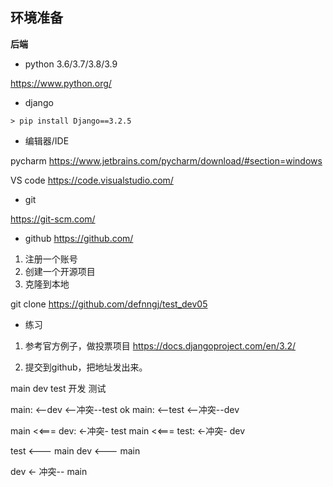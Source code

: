 ## 环境准备

__后端__

* python 3.6/3.7/3.8/3.9

https://www.python.org/

* django
```
> pip install Django==3.2.5
```

* 编辑器/IDE

pycharm 
https://www.jetbrains.com/pycharm/download/#section=windows

 VS code
https://code.visualstudio.com/

* git

https://git-scm.com/

* github
https://github.com/

1. 注册一个账号
2. 创建一个开源项目
3. 克隆到本地

git clone https://github.com/defnngj/test_dev05

* 练习
1. 参考官方例子，做投票项目
https://docs.djangoproject.com/en/3.2/

2. 提交到github，把地址发出来。


main  dev   test
      开发   测试

main: <--dev <--冲突--test  ok
main: <--test <--冲突--dev

main <<=== dev: <-冲突- test 
main <<=== test: <-冲突- dev

test <--- main
dev <--- main

dev <- 冲突-- main

